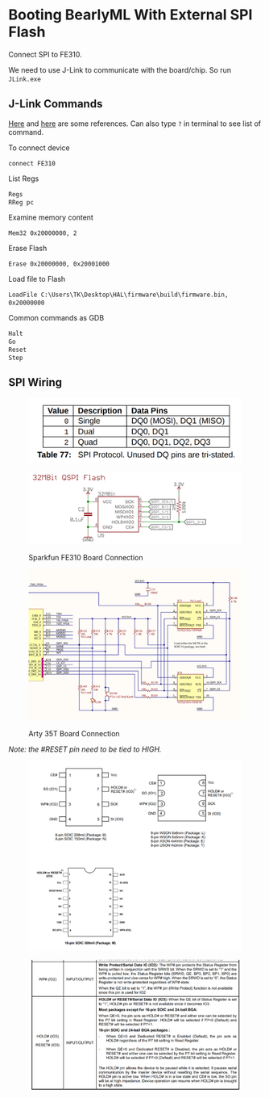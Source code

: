 # Booting BearlyML With External SPI Flash

Connect SPI to FE310.

We need to use J-Link to communicate with the board/chip. So run `JLink.exe`



## J-Link Commands

[Here](https://wiki.segger.com/J-Link\_Commander) and [here](https://docs.rs-online.com/5cbd/0900766b8165024a.pdf) are some references. Can also type `?` in terminal to see list of command.

To connect device

```
connect FE310
```



List Regs

```
Regs
RReg pc
```



Examine memory content

```
Mem32 0x20000000, 2
```



Erase Flash

```
Erase 0x20000000, 0x20001000
```



Load file to Flash

```
LoadFile C:\Users\TK\Desktop\HAL\firmware\build\firmware.bin, 0x20000000
```



Common commands as GDB

```
Halt
Go
Reset
Step
```



## SPI Wiring

<figure><img src="../../.gitbook/assets/image (5).png" alt=""><figcaption></figcaption></figure>



<figure><img src="../../.gitbook/assets/image (3).png" alt=""><figcaption><p>Sparkfun FE310 Board Connection</p></figcaption></figure>

<figure><img src="../../.gitbook/assets/image (6).png" alt=""><figcaption><p>Arty 35T Board Connection</p></figcaption></figure>



_Note: the #RESET pin need to be tied to HIGH._&#x20;

<figure><img src="../../.gitbook/assets/image (7).png" alt=""><figcaption></figcaption></figure>

<figure><img src="../../.gitbook/assets/image (2).png" alt=""><figcaption></figcaption></figure>
